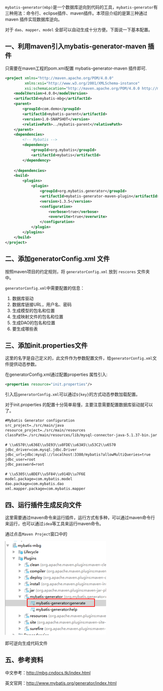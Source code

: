 `mybatis-generator(mbp)`是一个数据库逆向到代码的工具，`mybatis-generator`有三种用法：命令行、eclipse插件、maven插件。本项目介绍的是第三种通过 maven 插件实现数据库逆向。

对于 `dao`、`mapper`、`model` 全部可以自动生成十分方便。下面说一下基本配置。

## 一、利用maven引入mybatis-generator-maven 插件
只需要在maven工程的pom.xml配置 mybatis-generator-maven 插件即可.
```xml
<project xmlns="http://maven.apache.org/POM/4.0.0"
         xmlns:xsi="http://www.w3.org/2001/XMLSchema-instance"
         xsi:schemaLocation="http://maven.apache.org/POM/4.0.0 http://maven.apache.org/xsd/maven-4.0.0.xsd">
    <modelVersion>4.0.0</modelVersion>
    <artifactId>mybatis-mbg</artifactId>
    <parent>
        <groupId>com.demo</groupId>
        <artifactId>mybatis-parent</artifactId>
        <version>1.0-SNAPSHOT</version>
        <relativePath>../mybatis-parent</relativePath>
    </parent>
    <dependencies>
        <!-- Mybatis -->
        <dependency>
            <groupId>org.mybatis</groupId>
            <artifactId>mybatis</artifactId>
        </dependency>

    </dependencies>
    <build>
        <plugins>
            <plugin>
                <groupId>org.mybatis.generator</groupId>
                <artifactId>mybatis-generator-maven-plugin</artifactId>
                <version>1.3.5</version>
                <configuration>
                    <verbose>true</verbose>
                    <overwrite>true</overwrite>
                </configuration>
            </plugin>
        </plugins>
    </build>
</project>
```
## 二、添加generatorConfig.xml 文件
按照maven项目的约定规则，将 `generatorConfig.xml` 放到 `rescores` 文件夹中。

`generatorConfig.xml`中需要配置的信息：

1. 数据库驱动
2. 数据库链接URL，用户名、密码
3. 生成模型的包名和位置
4. 生成映射文件的包名和位置
5. 生成DAO的包名和位置
6. 要生成哪些表

## 三、添加init.properties文件
这里的名字是自己定义的，此文件作为参数配置文件，给`generatorConfig.xml`文件提供动态参数。

在generatorConfig.xml通过配置properties 属性引入:
```xml
<properties resource="init.properties"/>
```
引入后`generatorConfig.xml`可以通过`${key}`的方式动态参数加载配置。

对于init.properties 的配置十分简单易懂，主要注意需要配置数据库驱动就可以了。
```properties
#Mybatis Generator configuration
src_project=./src/main/java
resource_project=./src/main/resources
classPath=./src/main/resources/lib/mysql-connector-java-5.1.37-bin.jar

# \\u6570\\u636E\\u5E93\\u8FDE\\u63A5\\u53C2\\u6570
jdbc_driver=com.mysql.jdbc.Driver
jdbc_url=jdbc:mysql://localhost:3380/mybatis?allowMultiQueries=true
jdbc_user=root
jdbc_password=root

# \\u5305\\u8DEF\\u5F84\\u914D\\u7F6E
model.package=com.mybatis.model
dao.package=com.mybatis.dao
xml.mapper.package=com.mybatis.mapper
```
## 四、运行插件生成反向文件
这里需要通过maven命令来运行插件，运行方式有多种，可以通过maven命令行来运行，也可以通过`idea`等工具来运行maven命令。

通过点击`Maven Project`窗口中的

![mark](https://github.com/9527dong/demo/raw/master/mybatis-mbg/src/main/resources/img/maven_run.png)

即可逆向生成代码文件

## 五、参考资料

中文参考：http://mbg.cndocs.tk/index.html

英文官网：http://www.mybatis.org/generator/index.html